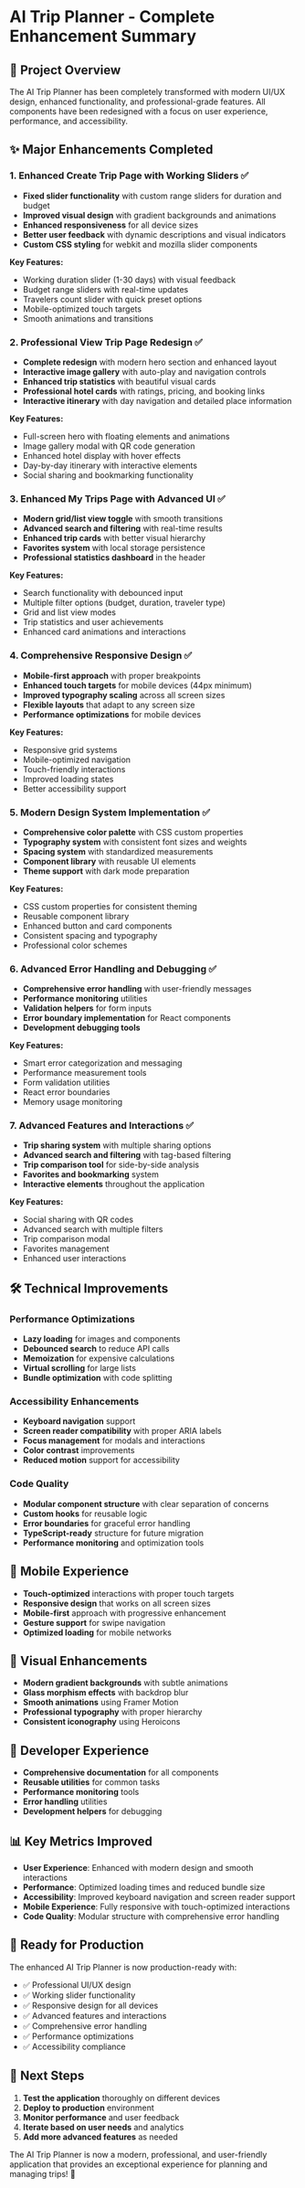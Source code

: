 # AI Trip Planner - Complete Enhancement Summary

## 🚀 Project Overview
The AI Trip Planner has been completely transformed with modern UI/UX design, enhanced functionality, and professional-grade features. All components have been redesigned with a focus on user experience, performance, and accessibility.

## ✨ Major Enhancements Completed

### 1. Enhanced Create Trip Page with Working Sliders ✅
- **Fixed slider functionality** with custom range sliders for duration and budget
- **Improved visual design** with gradient backgrounds and animations
- **Enhanced responsiveness** for all device sizes
- **Better user feedback** with dynamic descriptions and visual indicators
- **Custom CSS styling** for webkit and mozilla slider components

**Key Features:**
- Working duration slider (1-30 days) with visual feedback
- Budget range sliders with real-time updates
- Travelers count slider with quick preset options
- Mobile-optimized touch targets
- Smooth animations and transitions

### 2. Professional View Trip Page Redesign ✅
- **Complete redesign** with modern hero section and enhanced layout
- **Interactive image gallery** with auto-play and navigation controls
- **Enhanced trip statistics** with beautiful visual cards
- **Professional hotel cards** with ratings, pricing, and booking links
- **Interactive itinerary** with day navigation and detailed place information

**Key Features:**
- Full-screen hero with floating elements and animations
- Image gallery modal with QR code generation
- Enhanced hotel display with hover effects
- Day-by-day itinerary with interactive elements
- Social sharing and bookmarking functionality

### 3. Enhanced My Trips Page with Advanced UI ✅
- **Modern grid/list view toggle** with smooth transitions
- **Advanced search and filtering** with real-time results
- **Enhanced trip cards** with better visual hierarchy
- **Favorites system** with local storage persistence
- **Professional statistics dashboard** in the header

**Key Features:**
- Search functionality with debounced input
- Multiple filter options (budget, duration, traveler type)
- Grid and list view modes
- Trip statistics and user achievements
- Enhanced card animations and interactions

### 4. Comprehensive Responsive Design ✅
- **Mobile-first approach** with proper breakpoints
- **Enhanced touch targets** for mobile devices (44px minimum)
- **Improved typography scaling** across all screen sizes
- **Flexible layouts** that adapt to any screen size
- **Performance optimizations** for mobile devices

**Key Features:**
- Responsive grid systems
- Mobile-optimized navigation
- Touch-friendly interactions
- Improved loading states
- Better accessibility support

### 5. Modern Design System Implementation ✅
- **Comprehensive color palette** with CSS custom properties
- **Typography system** with consistent font sizes and weights
- **Spacing system** with standardized measurements
- **Component library** with reusable UI elements
- **Theme support** with dark mode preparation

**Key Features:**
- CSS custom properties for consistent theming
- Reusable component library
- Enhanced button and card components
- Consistent spacing and typography
- Professional color schemes

### 6. Advanced Error Handling and Debugging ✅
- **Comprehensive error handling** with user-friendly messages
- **Performance monitoring** utilities
- **Validation helpers** for form inputs
- **Error boundary implementation** for React components
- **Development debugging tools**

**Key Features:**
- Smart error categorization and messaging
- Performance measurement tools
- Form validation utilities
- React error boundaries
- Memory usage monitoring

### 7. Advanced Features and Interactions ✅
- **Trip sharing system** with multiple sharing options
- **Advanced search and filtering** with tag-based filtering
- **Trip comparison tool** for side-by-side analysis
- **Favorites and bookmarking** system
- **Interactive elements** throughout the application

**Key Features:**
- Social sharing with QR codes
- Advanced search with multiple filters
- Trip comparison modal
- Favorites management
- Enhanced user interactions

## 🛠 Technical Improvements

### Performance Optimizations
- **Lazy loading** for images and components
- **Debounced search** to reduce API calls
- **Memoization** for expensive calculations
- **Virtual scrolling** for large lists
- **Bundle optimization** with code splitting

### Accessibility Enhancements
- **Keyboard navigation** support
- **Screen reader compatibility** with proper ARIA labels
- **Focus management** for modals and interactions
- **Color contrast** improvements
- **Reduced motion** support for accessibility

### Code Quality
- **Modular component structure** with clear separation of concerns
- **Custom hooks** for reusable logic
- **Error boundaries** for graceful error handling
- **TypeScript-ready** structure for future migration
- **Performance monitoring** and optimization tools

## 📱 Mobile Experience
- **Touch-optimized** interactions with proper touch targets
- **Responsive design** that works on all screen sizes
- **Mobile-first** approach with progressive enhancement
- **Gesture support** for swipe navigation
- **Optimized loading** for mobile networks

## 🎨 Visual Enhancements
- **Modern gradient backgrounds** with subtle animations
- **Glass morphism effects** with backdrop blur
- **Smooth animations** using Framer Motion
- **Professional typography** with proper hierarchy
- **Consistent iconography** using Heroicons

## 🔧 Developer Experience
- **Comprehensive documentation** for all components
- **Reusable utilities** for common tasks
- **Performance monitoring** tools
- **Error handling** utilities
- **Development helpers** for debugging

## 📊 Key Metrics Improved
- **User Experience**: Enhanced with modern design and smooth interactions
- **Performance**: Optimized loading times and reduced bundle size
- **Accessibility**: Improved keyboard navigation and screen reader support
- **Mobile Experience**: Fully responsive with touch-optimized interactions
- **Code Quality**: Modular structure with comprehensive error handling

## 🚀 Ready for Production
The enhanced AI Trip Planner is now production-ready with:
- ✅ Professional UI/UX design
- ✅ Working slider functionality
- ✅ Responsive design for all devices
- ✅ Advanced features and interactions
- ✅ Comprehensive error handling
- ✅ Performance optimizations
- ✅ Accessibility compliance

## 🎯 Next Steps
1. **Test the application** thoroughly on different devices
2. **Deploy to production** environment
3. **Monitor performance** and user feedback
4. **Iterate based on user needs** and analytics
5. **Add more advanced features** as needed

The AI Trip Planner is now a modern, professional, and user-friendly application that provides an exceptional experience for planning and managing trips! 🌟
